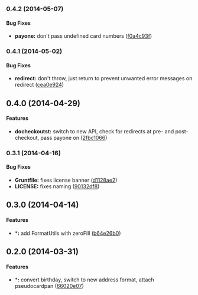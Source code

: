 <a name="0.4.2"></a>
### 0.4.2 (2014-05-07)


#### Bug Fixes

* **payone:** don't pass undefined card numbers ([f0a4c93f](https://github.com/sofa/sofa-checkout-service/commit/f0a4c93f2e6ef00847087e846fd72258dc62569a))


<a name="0.4.1"></a>
### 0.4.1 (2014-05-02)


#### Bug Fixes

* **redirect:** don't throw, just return to prevent unwanted error messages on redirect ([cea0e924](https://github.com/sofa/sofa-checkout-service/commit/cea0e924492835e36be9b077e4e980a97b33f289))


<a name="0.4.0"></a>
## 0.4.0 (2014-04-29)


#### Features

* **docheckoutst:** switch to new API, check for redirects at pre- and post-checkout, pass payone on ([2fbc1066](https://github.com/sofa/sofa-checkout-service/commit/2fbc1066aa254bf07e3cc98f173c2ac93f7f6cfd))


<a name="0.3.1"></a>
### 0.3.1 (2014-04-16)


#### Bug Fixes

* **Gruntfile:** fixes license banner ([d1128ae2](https://github.com/sofa/sofa-checkout-service/commit/d1128ae22b916e88f9d0942c444421d1d8cb42f6))
* **LICENSE:** fixes naming ([90132df8](https://github.com/sofa/sofa-checkout-service/commit/90132df8c406abce16695257c5815777b42dae74))


<a name="0.3.0"></a>
## 0.3.0 (2014-04-14)


#### Features

* ***:** add FormatUtils with zeroFill ([b64e26b0](https://github.com/sofa/sofa-checkout-service/commit/b64e26b0db9e132a3edd4541821a81c32318cfdf))


<a name="0.2.0"></a>
## 0.2.0 (2014-03-31)


#### Features

* ***:** convert birthday, switch to new address format, attach pseudocardpan ([66020e07](https://github.com/sofa/sofa-checkout-service/commit/66020e076087343e56c7a17fe86fdc10898aed92))

